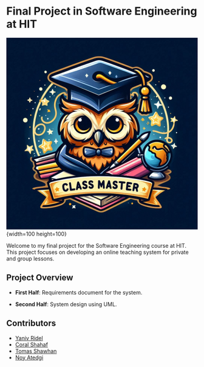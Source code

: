 # Final Project in Software Engineering at HIT 
![Screenshot](projectIcon.jpg){width=100 height=100}

Welcome to my final project for the Software Engineering course at HIT. This project focuses on developing an online teaching system for private and group lessons.

## Project Overview
- **First Half**: Requirements document for the system.

- **Second Half**: System design using UML.


## Contributors
- [Yaniv Ridel](https://github.com/Yanivridel)
- [Coral Shahaf](https://github.com/CoralShahaff)
- [Tomas Shawhan](https://github.com/Tomasshahwan)
- [Noy Atedgi](https://github.com/noyatedgi)
